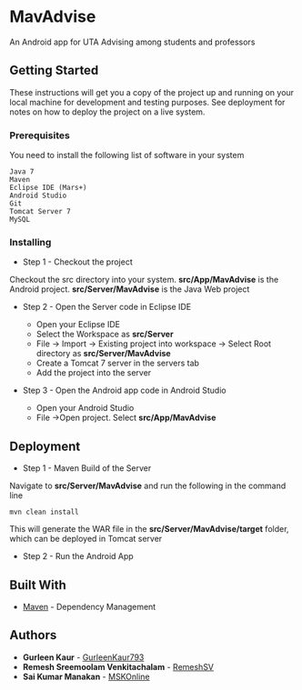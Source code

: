 # MavAdvise

An Android app for UTA Advising among students and professors

## Getting Started

These instructions will get you a copy of the project up and running on your local machine for development and testing purposes. See deployment for notes on how to deploy the project on a live system.

### Prerequisites

You need to install the following list of software in your system

```
Java 7
Maven
Eclipse IDE (Mars+)
Android Studio
Git
Tomcat Server 7
MySQL
```

### Installing

* Step 1 - Checkout the project

Checkout the src directory into your system. **src/App/MavAdvise** is the Android project. **src/Server/MavAdvise** is the Java Web project

* Step 2 - Open the Server code in Eclipse IDE

	- Open your Eclipse IDE
	- Select the Workspace as **src/Server**
	- File -> Import -> Existing project into workspace -> Select Root directory as **src/Server/MavAdvise**
	- Create a Tomcat 7 server in the servers tab
	- Add the project into the server

* Step 3 - Open the Android app code in Android Studio

	- Open your Android Studio
	- File ->Open project. Select **src/App/MavAdvise**
	
## Deployment

* Step 1 - Maven Build of the Server

Navigate to **src/Server/MavAdvise** and run the following in the command line

```
mvn clean install
```

This will generate the WAR file in the  **src/Server/MavAdvise/target** folder, which can be deployed in Tomcat server

* Step 2 - Run the Android App

## Built With

* [Maven](https://maven.apache.org/) - Dependency Management

## Authors

* **Gurleen Kaur** - [GurleenKaur793](https://github.com/gurleenkaur793) 
* **Remesh Sreemoolam Venkitachalam** - [RemeshSV](https://github.com/remeshsv)
* **Sai Kumar Manakan** - [MSKOnline](https://github.com/mskonline)
